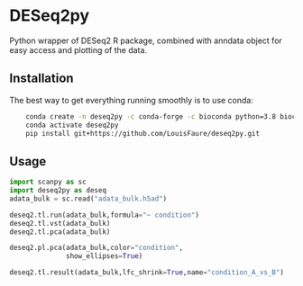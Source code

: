 # DESeq2py
Python wrapper of DESeq2 R package, combined with anndata object for easy access and plotting of the data.

## Installation

The best way to get everything running smoothly is to use conda:

```bash
    conda create -n deseq2py -c conda-forge -c bioconda python=3.8 bioconductor-deseq2 bioconductor-apeglm rpy2 -y
    conda activate deseq2py
    pip install git+https://github.com/LouisFaure/deseq2py.git
```
    
## Usage

```python
import scanpy as sc
import deseq2py as deseq
adata_bulk = sc.read("adata_bulk.h5ad")

deseq2.tl.run(adata_bulk,formula="~ condition")
deseq2.tl.vst(adata_bulk)
deseq2.tl.pca(adata_bulk)

deseq2.pl.pca(adata_bulk,color="condition",
              show_ellipses=True)

deseq2.tl.result(adata_bulk,lfc_shrink=True,name="condition_A_vs_B")
```

